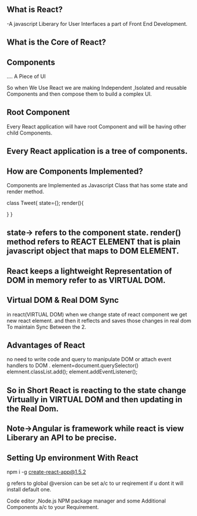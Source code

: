 What is React?
---------------------------------
-A javascript Liberary for User Interfaces a part of Front End Development.

What is the Core of React?
---------------------------------
Components
---------------------------------
<x>
....
</x>
A Piece of UI

So when We Use React we are making Independent ,Isolated and reusable Components and then compose them to build a complex UI.

Root Component
------------------------------
Every React application will have root Component and will be having other child Components.

Every React application is a tree of components.
---------------------------------
How are Components Implemented?
---------------------------------
Components are Implemented as Javascript Class
that has some state and render method.

class Tweet{
state={};
render(){

}
}

state-> refers to the component state.
render() method refers to REACT ELEMENT that is plain javascript object that maps to DOM ELEMENT.
--------------------------------

React keeps a lightweight Representation of DOM in memory refer to as VIRTUAL DOM.
---------------------------------

Virtual DOM & Real DOM Sync
---------------------------------
in react(VIRTUAL DOM) when we change state of react  component we get new react element.
and then it reflects and saves those changes in real dom To maintain Sync Between the 2.

Advantages of React
---------------------------------
no need to write code and query to manipulate DOM or attach event handlers to DOM .
element=document.querySelector()
elemnent.classList.add();
element.addEventListener();


So in Short React  is reacting to the state change Virtually in VIRTUAL DOM and then updating in the Real Dom.
---------------------------------
Note->Angular is framework while react is view Liberary an API to be precise.
---------------------------------

Setting Up environment With React
---------------------------------
 npm i -g create-react-app@1.5.2


g refers to global
@version can be set a/c to ur reqirement if u dont it will install default one.

Code editor ,Node.js NPM package manager and some Additional Components a/c to your Requirement.
